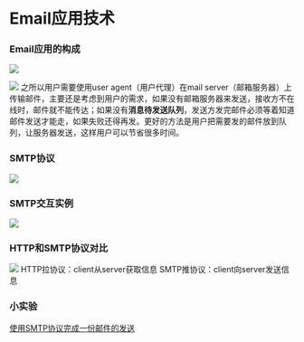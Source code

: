 # Email应用技术
### Email应用的构成
![](https://gitee.com/ccnuktd/pic-bed/raw/master/202201271139602.png)

![](https://gitee.com/ccnuktd/pic-bed/raw/master/202201271142590.png)
之所以用户需要使用user agent（用户代理）在mail server（邮箱服务器）上传输邮件，主要还是考虑到用户的需求，如果没有邮箱服务器来发送，接收方不在线时，邮件就不能传达；如果没有**消息待发送队列**，发送方发完邮件必须等着知道邮件发送才能走，如果失败还得再发。更好的方法是用户把需要发的邮件放到队列，让服务器发送，这样用户可以节省很多时间。
### SMTP协议
![](https://gitee.com/ccnuktd/pic-bed/raw/master/202201271425680.png)
### SMTP交互实例
![](https://gitee.com/ccnuktd/pic-bed/raw/master/202201271432333.png)
### HTTP和SMTP协议对比
![](https://gitee.com/ccnuktd/pic-bed/raw/master/202201271433034.png)
HTTP拉协议：client从server获取信息
SMTP推协议：client向server发送信息
### 小实验
[使用SMTP协议完成一份邮件的发送](https://codeantenna.com/a/n5bkMjL9rt)